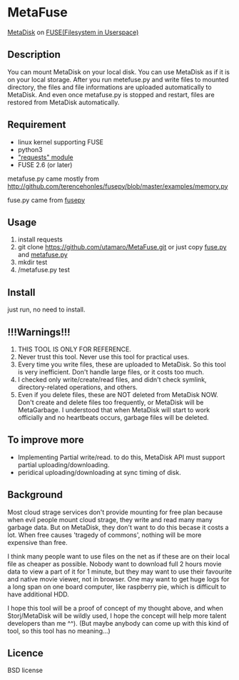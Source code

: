 MetaFuse
====

[MetaDisk](http://metadisk.org/) on [FUSE(Filesystem in Userspace)](http://fuse.sourceforge.net/)

## Description
You can mount MetaDisk on your local disk. You can use MetaDisk as if it is on your local storage.
After you run metefuse.py and write files to mounted directory, the files and file informations are uploaded automatically to MetaDisk.
And even once metafuse.py is stopped and restart, files are restored from MetaDisk automatically.

## Requirement
* linux kernel supporting FUSE
* python3
* ["requests" module](http://docs.python-requests.org/en/latest/)
* FUSE 2.6 (or later) 

metafuse.py came mostly from http://github.com/terencehonles/fusepy/blob/master/examples/memory.py

fuse.py came from [fusepy](http://github.com/terencehonles/fusepy)

## Usage
1. install requests
1. git clone https://github.com/utamaro/MetaFuse.git
or just copy [fuse.py](https://raw.githubusercontent.com/utamaro/MetaFuse/master/fuse.py) and [metafuse.py](https://raw.githubusercontent.com/utamaro/MetaFuse/master/metafuse.py)
1. mkdir test
1. /metafuse.py test

## Install
just run, no need to install.

## !!!Warnings!!!
1. THIS TOOL IS ONLY FOR REFERENCE.
1. Never trust this tool. Never use this tool for practical uses.
1. Every time you write files, these are uploaded to MetaDisk. So this tool is very inefficient. Don't handle large files, or it costs too much.
1. I checked only write/create/read files, and didn't check symlink, directory-related operations, and others.
1. Even if you delete files, these are NOT deleted from MetaDisk NOW.  Don't create and delete files too frequently, or MetaDisk will be MetaGarbage. I understood that when  MetaDisk will start to work officially and no heartbeats occurs, garbage files will be deleted.

## To improve more
* Implementing Partial write/read. to do this, MetaDisk API must support partial uploading/downloading.
* peridical uploading/downloading at sync timing of disk.

## Background
Most cloud strage services don't provide mounting for free plan because when evil people mount cloud strage, they write and read many many garbage data. But on MetaDisk, they don't want to do this becase it costs a lot. When free causes 'tragedy of commons', nothing will be more expensive than free.

I think many people want to use files on the net as if these are on their local file as cheaper as possible. Nobody want to download full 2 hours movie data to view a part of it for 1 minute, but they may want to use their favourite and native movie viewer, not in browser. One may want to get huge logs for a long span on one board computer, like raspberry pie, which is difficult to have additional HDD.

I hope this tool will be a proof of concept of my thought above, and
when Storj/MetaDisk will be wildly used, I hope the concept will help more talent developers than me ^^).
(But maybe anybody can come up with this  kind of tool, so this tool has no meaning...)


## Licence
BSD license

